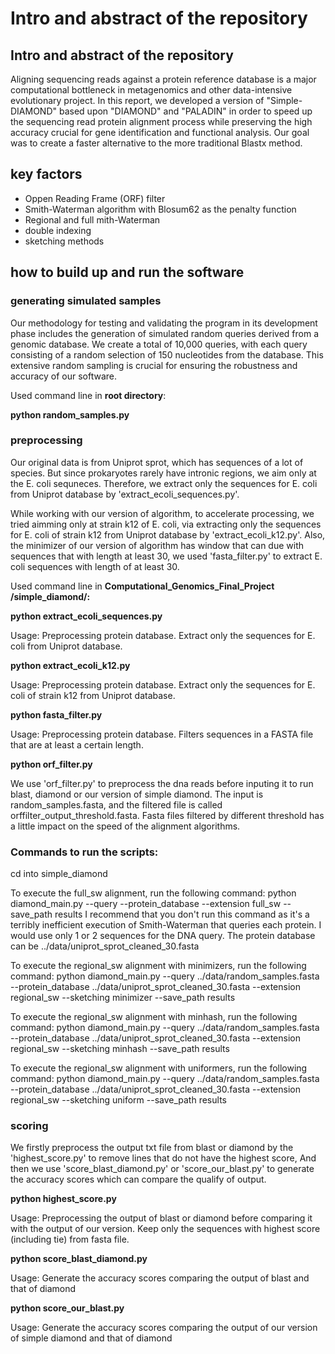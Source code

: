 # Intro and abstract of the repository

## Intro and abstract of the repository
Aligning sequencing reads against a protein reference database is a major computational bottleneck in metagenomics and other data-intensive evolutionary project. In this report, we developed a version of "Simple-DIAMOND" based upon "DIAMOND" and "PALADIN" in order to speed up the sequencing read protein alignment process while preserving the high accuracy crucial for gene identification and functional analysis. Our goal was to create a faster alternative to the more traditional Blastx method. 

## key factors
* Oppen Reading Frame (ORF) filter
* Smith-Waterman algorithm with Blosum62 as the penalty function
* Regional and full mith-Waterman
* double indexing
* sketching methods

## how to build up and run the software
### generating simulated samples
Our methodology for testing and validating the program in its development phase includes the generation of simulated random queries derived from a genomic database. We create a total of 10,000 queries, with each query consisting of a random selection of 150 nucleotides from the database. This extensive random sampling is crucial for ensuring the robustness and accuracy of our software.

Used command line in **root directory**:

**python random_samples.py**

### preprocessing
Our original data is from Uniprot sprot, which has sequences of a lot of species. But since prokaryotes rarely have intronic regions, we aim only at the E. coli sequneces. Therefore, we extract only the sequences for E. coli from Uniprot database by 'extract_ecoli_sequences.py'.

While working with our version of algorithm, to accelerate processing, we tried aimming only at strain k12 of E. coli, via extracting only the sequences for E. coli of strain k12 from Uniprot database by 'extract_ecoli_k12.py'.
Also, the minimizer of our version of algorithm has window that can due with sequences that with length at least 30, we used 'fasta_filter.py' to extract E. coli sequences with length of at least 30.

Used command line in **Computational_Genomics_Final_Project**
**/simple_diamond/:**

**python extract_ecoli_sequences.py**

Usage: Preprocessing protein database. Extract only the sequences for E. coli from Uniprot database.

**python extract_ecoli_k12.py**

Usage: Preprocessing protein database. Extract only the sequences for E. coli of strain k12 from Uniprot database.

**python fasta_filter.py**

Usage:  Preprocessing protein database. Filters sequences in a FASTA file that are at least a certain length. 

**python orf_filter.py**

We use 'orf_filter.py' to preprocess the dna reads before inputing it to run blast, diamond or our version of simple diamond. The input is random_samples.fasta, and the filtered file is called orffilter_output_threshold.fasta. Fasta files filtered by different threshold has a little impact on the speed of the alignment algorithms.

### Commands to run the scripts:

cd into simple_diamond

To execute the full_sw alignment, run the following command:
python diamond_main.py --query <DNA FASTA> --protein_database <Protein Database Fasta> --extension full_sw --save_path results
I recommend that you don't run this command as it's a terribly inefficient execution of Smith-Waterman that queries each protein. I would use only 1 or 2 sequences for the DNA query. The protein database can be ../data/uniprot_sprot_cleaned_30.fasta

To execute the regional_sw alignment with minimizers, run the following command:
python diamond_main.py --query ../data/random_samples.fasta --protein_database ../data/uniprot_sprot_cleaned_30.fasta --extension regional_sw --sketching minimizer --save_path results

To execute the regional_sw alignment with minhash, run the following command:
python diamond_main.py --query ../data/random_samples.fasta --protein_database ../data/uniprot_sprot_cleaned_30.fasta --extension regional_sw --sketching minhash --save_path results

To execute the regional_sw alignment with uniformers, run the following command:
python diamond_main.py --query ../data/random_samples.fasta --protein_database ../data/uniprot_sprot_cleaned_30.fasta --extension regional_sw --sketching uniform --save_path results



### scoring 
We firstly preprocess the output txt file from blast or diamond by the 'highest_score.py' to remove lines that do not have the highest score, And then we use 'score_blast_diamond.py' or 'score_our_blast.py' to generate the accuracy scores which can compare the qualify of output.

**python highest_score.py**

Usage: Preprocessing the output of blast or diamond before comparing it with the output of our version. Keep only the sequences with highest score (including tie) from fasta file.

**python score_blast_diamond.py**

Usage: Generate the accuracy scores comparing the output of blast and that of diamond

**python score_our_blast.py**

Usage: Generate the accuracy scores comparing the output of our version of simple diamond and that of diamond
